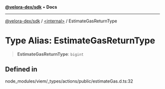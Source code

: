 [**@velora-dex/sdk**](../../README.md) • **Docs**

***

[@velora-dex/sdk](../../globals.md) / [\<internal\>](../README.md) / EstimateGasReturnType

# Type Alias: EstimateGasReturnType

> **EstimateGasReturnType**: `bigint`

## Defined in

node\_modules/viem/\_types/actions/public/estimateGas.d.ts:32
